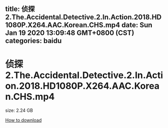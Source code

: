 
title: 侦探2.The.Accidental.Detective.2.In.Action.2018.HD1080P.X264.AAC.Korean.CHS.mp4
date: Sun Jan 19 2020 13:09:48 GMT+0800 (CST)    
categories: baidu
---

# 侦探2.The.Accidental.Detective.2.In.Action.2018.HD1080P.X264.AAC.Korean.CHS.mp4
size: 2.24 GB
 
 

[How to download](https://bpcam.bemobtrk.com/go/2ceec3aa-1ca2-46d6-b9ff-aaa5c184517c?jno=896)